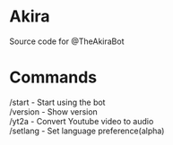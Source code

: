 # Akira  
Source code for @TheAkiraBot

# Commands  
/start - Start using the bot  
/version - Show version  
/yt2a - Convert Youtube video to audio  
/setlang - Set language preference(alpha)
